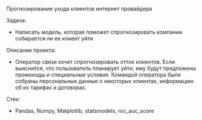 Прогнозирование ухода клиентов интернет провайдера

Задача: 
* Написать модель, которая поможет спрогнозировать компании собирается ли ее клиент уйти

Описание проекта:
* Оператор связи хочет спрогнозировать отток клиентов. Если выяснится, что пользователь планирует уйти, ему будут предложены промокоды и специальные условия. Командой оператора были собраны персональные данные о некоторых клиентах, информацию об их тарифах и договорах.

Стек:
* Pandas, Numpy, Matplotlib, statsmodels, roc_auc_score
